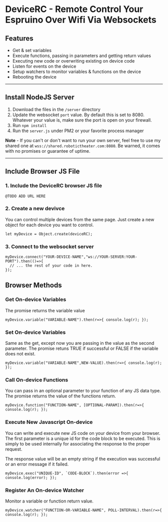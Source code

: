 # DeviceRC - Remote Control Your Espruino Over Wifi Via Websockets

## Features
 - Get & set variables 
 - Execute functions, passing in parameters and getting return values
 - Executing new code or overwriting existing on device code
 - Listen for events on the device
 - Setup watchers to monitor variables & functions on the device
 - Rebooting the device

----------------------------------------------

## Install NodeJS Server

 1. Download the files in the ```/server``` directory
 2. Update the websocket ```port``` value. By default this is set to 8080. Whatever your value is, make sure the port is open on your firewall.
 3. Run ```npm install```
 4. Run the ```server.js``` under PM2 or your favorite process manager

**Note** - If you can't or don't want to run your own server, feel free to use my shared one at ```wss://shared.robotictheater.com:8080```. Be warned, it comes with no promises or guarantee of uptime.

----------------------------------------------

## Include Browser JS File

### 1. Include the DeviceRC browser JS file

``` 
@TODO ADD URL HERE
```

### 2. Create a new devivce
You can control multiple devices from the same page. Just create a new object for each device you want to control.
```
let myDevice = Object.create(deviceRC);
```

### 3. Connect to the websocket server
```
myDevice.connect("YOUR-DEVICE-NAME","ws://YOUR-SERVER:YOUR-PORT").then(()=>{
  // ... the rest of your code in here.
});
```
## Browser Methods

### Get On-device Variables
The promise returns the variable value
```
myDevice.variable("VARIABLE-NAME").then(r=>{ console.log(r); });
```

### Set On-device Variables
Same as the get, except now you are passing in the value as the second parameter. The promise retuns TRUE if successful or FALSE if the variable does not exist.
```
myDevice.variable("VARIABLE-NAME",NEW-VALUE).then(r=>{ console.log(r); });
```

### Call On-device Functions
You can pass in an optional parameter to your function of any JS data type. The promise returns the value of the functions return.
```
myDevice.function("FUNCTION-NAME", [OPTIONAL-PARAM]).then(r=>{ console.log(r); });
```

### Execute New Javascript On-device
You can write and execute new JS code on your device from your browser. The first parameter is a unique id for the code block to be executed. This is simply to be used internally for associating the response to the proper request. 

The response value will be an empty string if the execution was successful or an error message if it failed.

```
myDevice.exec("UNIQUE-ID", `CODE-BLOCK`).then(error =>{ console.log(error); });
```

### Register An On-device Watcher
Monitor a variable or function return value.
```
myDevice.watcher("FUNCTION-OR-VARIABLE-NAME", POLL-INTERVAL).then(r=>{ console.log(r); });
```

